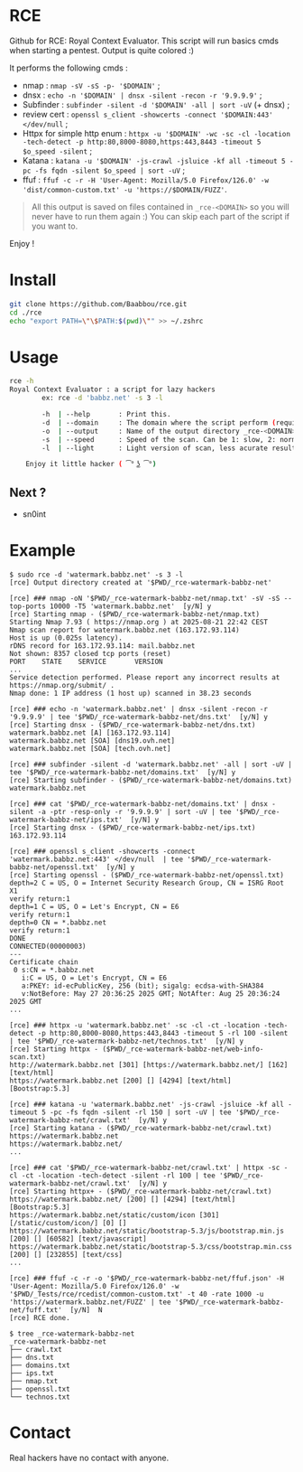 # RCE

Github for RCE: Royal Context Evaluator. This script will run basics cmds when starting a pentest. 
Output is quite colored :)

It performs the following cmds :
- nmap : `nmap -sV -sS -p- '$DOMAIN'` ;
- dnsx  : `echo -n '$DOMAIN' | dnsx -silent -recon -r '9.9.9.9'` ;
- Subfinder : `subfinder -silent -d '$DOMAIN' -all | sort -uV` (+ dnsx) ;
- review cert : `openssl s_client -showcerts -connect '$DOMAIN:443' </dev/null` ;
- Httpx for simple http enum : `httpx -u '$DOMAIN' -wc -sc -cl -location -tech-detect -p http:80,8000-8080,https:443,8443 -timeout 5 $o_speed -silent` ;
- Katana : `katana -u '$DOMAIN' -js-crawl -jsluice -kf all -timeout 5 -pc -fs fqdn -silent $o_speed | sort -uV` ;
- ffuf : `ffuf -c -r -H 'User-Agent: Mozilla/5.0 Firefox/126.0' -w 'dist/common-custom.txt' -u 'https://$DOMAIN/FUZZ'`.

> All this output is saved on files contained in `_rce-<DOMAIN>` so you will never have to run them again :)
> You can skip each part of the script if you want to.

Enjoy !

# Install

```bash
git clone https://github.com/Baabbou/rce.git
cd ./rce
echo "export PATH=\"\$PATH:$(pwd)\"" >> ~/.zshrc
```

# Usage

```bash
rce -h
Royal Context Evaluator : a script for lazy hackers
        ex: rce -d 'babbz.net' -s 3 -l

        -h  | --help       : Print this.
        -d  | --domain     : The domain where the script perform (required).
        -o  | --output     : Name of the output directory _rce-<DOMAIN> by default.
        -s  | --speed      : Speed of the scan. Can be 1: slow, 2: normal, or 3: quick.
        -l  | --light      : Light version of scan, less acurate results.

    Enjoy it little hacker ( ͡° ͜ʖ ͡°)
```

## Next ?

- sn0int

# Example

```
$ sudo rce -d 'watermark.babbz.net' -s 3 -l
[rce] Output directory created at '$PWD/_rce-watermark-babbz-net'

[rce] ### nmap -oN '$PWD/_rce-watermark-babbz-net/nmap.txt' -sV -sS --top-ports 10000 -T5 'watermark.babbz.net'  [y/N] y
[rce] Starting nmap - ($PWD/_rce-watermark-babbz-net/nmap.txt)
Starting Nmap 7.93 ( https://nmap.org ) at 2025-08-21 22:42 CEST
Nmap scan report for watermark.babbz.net (163.172.93.114)
Host is up (0.025s latency).
rDNS record for 163.172.93.114: mail.babbz.net
Not shown: 8357 closed tcp ports (reset)
PORT    STATE    SERVICE       VERSION
...
Service detection performed. Please report any incorrect results at https://nmap.org/submit/ .
Nmap done: 1 IP address (1 host up) scanned in 38.23 seconds

[rce] ### echo -n 'watermark.babbz.net' | dnsx -silent -recon -r '9.9.9.9' | tee '$PWD/_rce-watermark-babbz-net/dns.txt'  [y/N] y
[rce] Starting dnsx - ($PWD/_rce-watermark-babbz-net/dns.txt)
watermark.babbz.net [A] [163.172.93.114] 
watermark.babbz.net [SOA] [dns19.ovh.net] 
watermark.babbz.net [SOA] [tech.ovh.net] 

[rce] ### subfinder -silent -d 'watermark.babbz.net' -all | sort -uV | tee '$PWD/_rce-watermark-babbz-net/domains.txt'  [y/N] y
[rce] Starting subfinder - ($PWD/_rce-watermark-babbz-net/domains.txt)
watermark.babbz.net

[rce] ### cat '$PWD/_rce-watermark-babbz-net/domains.txt' | dnsx -silent -a -ptr -resp-only -r '9.9.9.9' | sort -uV | tee '$PWD/_rce-watermark-babbz-net/ips.txt'  [y/N] y
[rce] Starting dnsx - ($PWD/_rce-watermark-babbz-net/ips.txt)
163.172.93.114

[rce] ### openssl s_client -showcerts -connect 'watermark.babbz.net:443' </dev/null  | tee '$PWD/_rce-watermark-babbz-net/openssl.txt'  [y/N] y
[rce] Starting openssl - ($PWD/_rce-watermark-babbz-net/openssl.txt)
depth=2 C = US, O = Internet Security Research Group, CN = ISRG Root X1
verify return:1
depth=1 C = US, O = Let's Encrypt, CN = E6
verify return:1
depth=0 CN = *.babbz.net
verify return:1
DONE
CONNECTED(00000003)
---
Certificate chain
 0 s:CN = *.babbz.net
   i:C = US, O = Let's Encrypt, CN = E6
   a:PKEY: id-ecPublicKey, 256 (bit); sigalg: ecdsa-with-SHA384
   v:NotBefore: May 27 20:36:25 2025 GMT; NotAfter: Aug 25 20:36:24 2025 GMT
...

[rce] ### httpx -u 'watermark.babbz.net' -sc -cl -ct -location -tech-detect -p http:80,8000-8080,https:443,8443 -timeout 5 -rl 100 -silent | tee '$PWD/_rce-watermark-babbz-net/technos.txt'  [y/N] y
[rce] Starting httpx - ($PWD/_rce-watermark-babbz-net/web-info-scan.txt)
http://watermark.babbz.net [301] [https://watermark.babbz.net/] [162] [text/html]
https://watermark.babbz.net [200] [] [4294] [text/html] [Bootstrap:5.3]

[rce] ### katana -u 'watermark.babbz.net' -js-crawl -jsluice -kf all -timeout 5 -pc -fs fqdn -silent -rl 150 | sort -uV | tee '$PWD/_rce-watermark-babbz-net/crawl.txt'  [y/N] y
[rce] Starting katana - ($PWD/_rce-watermark-babbz-net/crawl.txt)
https://watermark.babbz.net
https://watermark.babbz.net/
...

[rce] ### cat '$PWD/_rce-watermark-babbz-net/crawl.txt' | httpx -sc -cl -ct -location -tech-detect -silent -rl 100 | tee '$PWD/_rce-watermark-babbz-net/crawl.txt'  [y/N] y
[rce] Starting httpx+ - ($PWD/_rce-watermark-babbz-net/crawl.txt)
https://watermark.babbz.net/ [200] [] [4294] [text/html] [Bootstrap:5.3]
https://watermark.babbz.net/static/custom/icon [301] [/static/custom/icon/] [0] []
https://watermark.babbz.net/static/bootstrap-5.3/js/bootstrap.min.js [200] [] [60582] [text/javascript]
https://watermark.babbz.net/static/bootstrap-5.3/css/bootstrap.min.css [200] [] [232855] [text/css]
...

[rce] ### ffuf -c -r -o '$PWD/_rce-watermark-babbz-net/ffuf.json' -H 'User-Agent: Mozilla/5.0 Firefox/126.0' -w '$PWD/_Tests/rce/rcedist/common-custom.txt' -t 40 -rate 1000 -u 'https://watermark.babbz.net/FUZZ' | tee '$PWD/_rce-watermark-babbz-net/fuff.txt'  [y/N]  N
[rce] RCE done.

$ tree _rce-watermark-babbz-net
_rce-watermark-babbz-net
├── crawl.txt
├── dns.txt
├── domains.txt
├── ips.txt
├── nmap.txt
├── openssl.txt
└── technos.txt
```

# Contact

Real hackers have no contact with anyone. 
